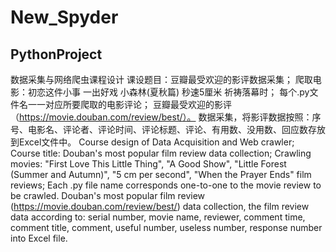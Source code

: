 # New_Spyder
## PythonProject
数据采集与网络爬虫课程设计
课设题目：豆瓣最受欢迎的影评数据采集； 爬取电影：初恋这件小事 一出好戏 小森林(夏秋篇) 秒速5厘米 祈祷落幕时； 
每个.py文件名一一对应所要爬取的电影评论；
豆瓣最受欢迎的影评（https://movie.douban.com/review/best/）。
数据采集，将影评数据按照：序号、电影名、评论者、评论时间、评论标题、评论、有用数、没用数、回应数存放到Excel文件中。
Course design of Data Acquisition and Web crawler;
Course title: Douban's most popular film review data collection; Crawling movies: "First Love This Little Thing", "A Good Show", "Little Forest (Summer and Autumn)", "5 cm per second", "When the Prayer Ends" film reviews; 
Each .py file name corresponds one-to-one to the movie review to be crawled.
Douban's most popular film review (https://movie.douban.com/review/best/) data collection, the film review data according to: serial number, movie name, reviewer, comment time, comment title, comment, useful number, useless number, response number into Excel file.
